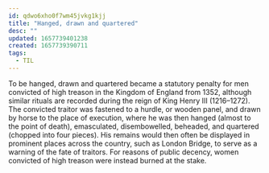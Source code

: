 ```yaml
---
id: qdwo6xho0f7wm45jvkg1kjj
title: "Hanged, drawn and quartered"
desc: ""
updated: 1657739401238
created: 1657739390711
tags:
  - TIL
---
```


To be hanged, drawn and quartered became a statutory penalty for men convicted of high treason in the Kingdom of England from 1352, although similar rituals are recorded during the reign of King Henry III (1216–1272). The convicted traitor was fastened to a hurdle, or wooden panel, and drawn by horse to the place of execution, where he was then hanged (almost to the point of death), emasculated, disembowelled, beheaded, and quartered (chopped into four pieces). His remains would then often be displayed in prominent places across the country, such as London Bridge, to serve as a warning of the fate of traitors. For reasons of public decency, women convicted of high treason were instead burned at the stake.
